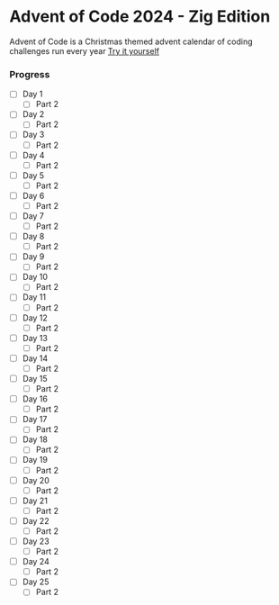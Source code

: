 # Advent of Code 2024 - Zig Edition
Advent of Code is a Christmas themed advent calendar of coding challenges run every year
[Try it yourself](https://adventofcode.com/)

### Progress
* [ ] Day 1
  * [ ] Part 2
* [ ] Day 2
  * [ ] Part 2
* [ ] Day 3
  * [ ] Part 2
* [ ] Day 4
  * [ ] Part 2
* [ ] Day 5
  * [ ] Part 2
* [ ] Day 6
  * [ ] Part 2
* [ ] Day 7
  * [ ] Part 2
* [ ] Day 8
  * [ ] Part 2
* [ ] Day 9
  * [ ] Part 2
* [ ] Day 10
  * [ ] Part 2
* [ ] Day 11
  * [ ] Part 2
* [ ] Day 12
  * [ ] Part 2
* [ ] Day 13
  * [ ] Part 2
* [ ] Day 14
  * [ ] Part 2
* [ ] Day 15
  * [ ] Part 2
* [ ] Day 16
  * [ ] Part 2
* [ ] Day 17
  * [ ] Part 2
* [ ] Day 18
  * [ ] Part 2
* [ ] Day 19
  * [ ] Part 2
* [ ] Day 20
  * [ ] Part 2
* [ ] Day 21
  * [ ] Part 2
* [ ] Day 22
  * [ ] Part 2
* [ ] Day 23
  * [ ] Part 2
* [ ] Day 24
  * [ ] Part 2
* [ ] Day 25
  * [ ] Part 2
